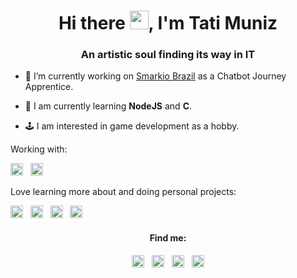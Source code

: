 <h1 align="center">Hi there <img src="https://raw.githubusercontent.com/kaueMarques/kaueMarques/master/hi.gif" width="30px">, I'm Tati Muniz</h1>
<h3 align="center">An artistic soul finding its way in IT</h3>

- 🔭 I’m currently working on [Smarkio Brazil](https://www.smarkio.com.br/) as a Chatbot Journey Apprentice.

- 🌱 I am currently learning **NodeJS** and **C**.

- 🕹️ I am interested in game development as a hobby. 


<p>Working with:</p>
<p align="left">
<img src="https://cdn.jsdelivr.net/npm/simple-icons@4.19.0/icons/javascript.svg" alt="javascript" width="20" height="20"/>&nbsp;&nbsp;
<img src="https://cdn.jsdelivr.net/npm/simple-icons@4.19.0/icons/node-dot-js.svg" alt="nodejs" width="20" height="20"/>&nbsp;&nbsp;
</p>
<p>Love learning more about and doing personal projects:</p>
<p>
<img src="https://cdn.jsdelivr.net/npm/simple-icons@4.19.0/icons/css3.svg" alt="css3"  width="20" height="20"/>&nbsp;&nbsp;
<img src="https://cdn.jsdelivr.net/npm/simple-icons@4.19.0/icons/html5.svg" alt="html5"  width="20" height="20"/>&nbsp;&nbsp;
<img src="https://cdn.jsdelivr.net/npm/simple-icons@4.19.0/icons/c.svg" alt="c" width="20" height="20"/>&nbsp;&nbsp;
<img src="https://cdn.jsdelivr.net/npm/simple-icons@4.19.0/icons/java.svg" alt="java" width="20" height="20"/>
</p>

<h4 align="center">Find me:</h4>
<p align="center">
  <a href="https://www.freecodecamp.org/tatimunizz" target="blank"><img align="center" src="https://cdn.jsdelivr.net/npm/simple-icons@3.0.1/icons/freecodecamp.svg" alt="tatimunizz" height="20" width="20" /></a>&nbsp;&nbsp;
<a href="https://codepen.io/tatimunizz" target="blank"><img align="center" src="https://cdn.jsdelivr.net/npm/simple-icons@3.0.1/icons/codepen.svg" alt="tatimunizz" height="20" width="20" /></a>&nbsp;&nbsp;
<a href="https://www.linkedin.com/in/tatiana-muniz-rodriguez/" target="blank"><img align="center" src="https://cdn.jsdelivr.net/npm/simple-icons@3.0.1/icons/linkedin.svg" alt="tatimunizz" height="20" width="20" /></a>&nbsp;&nbsp;
<a href="https://stackoverflow.com/users/13780221/tatimunizz" target="blank"><img align="center" src="https://cdn.jsdelivr.net/npm/simple-icons@3.0.1/icons/stackoverflow.svg" alt="tatimunizz" height="20" width="20" /></a>
</p>

<!--
**tatimunizz/tatimunizz** is a ✨ _special_ ✨ repository because its `README.md` (this file) appears on your GitHub profile.

Here are some ideas to get you started:

- 🔭 I’m currently working on ...
- 🌱 I’m currently learning ...
- 👯 I’m looking to collaborate on ...
- 🤔 I’m looking for help with ...
- 💬 Ask me about ...
- 📫 How to reach me: ...
- 😄 Pronouns: ...
- ⚡ Fun fact: ...
-->

